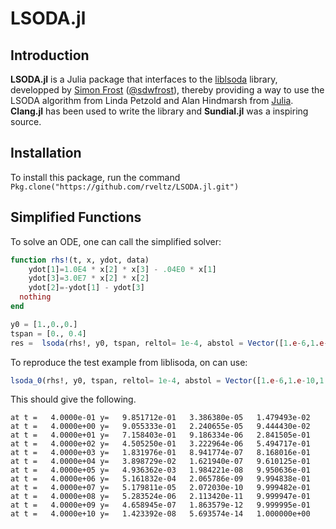 # LSODA.jl## Introduction**LSODA.jl** is a Julia package that interfaces to the [liblsoda](https://github.com/sdwfrost/liblsoda) library, developped by [Simon Frost](http://www.vet.cam.ac.uk/directory/sdf22@cam.ac.uk) ([@sdwfrost](http://github.com/sdwfrost)), thereby providing a way to use the LSODA algorithm from Linda Petzold and Alan Hindmarsh from [Julia](http://julialang.org/). **Clang.jl** has been used to write the library and **Sundial.jl** was a inspiring source.## InstallationTo install this package, run the command `Pkg.clone("https://github.com/rveltz/LSODA.jl.git")`## Simplified FunctionsTo solve an ODE, one can call the simplified solver:```juliafunction rhs!(t, x, ydot, data)	ydot[1]=1.0E4 * x[2] * x[3] - .04E0 * x[1]	ydot[3]=3.0E7 * x[2] * x[2]	ydot[2]=-ydot[1] - ydot[3]  nothingendy0 = [1.,0.,0.]tspan = [0., 0.4]res =  lsoda(rhs!, y0, tspan, reltol= 1e-4, abstol = Vector([1.e-6,1.e-10,1.e-6]))```To reproduce the test example from liblisoda, on can use:```julialsoda_0(rhs!, y0, tspan, reltol= 1e-4, abstol = Vector([1.e-6,1.e-10,1.e-6]))```This should give the following.```at t =   4.0000e-01 y=   9.851712e-01   3.386380e-05   1.479493e-02at t =   4.0000e+00 y=   9.055333e-01   2.240655e-05   9.444430e-02at t =   4.0000e+01 y=   7.158403e-01   9.186334e-06   2.841505e-01at t =   4.0000e+02 y=   4.505250e-01   3.222964e-06   5.494717e-01at t =   4.0000e+03 y=   1.831976e-01   8.941774e-07   8.168016e-01at t =   4.0000e+04 y=   3.898729e-02   1.621940e-07   9.610125e-01at t =   4.0000e+05 y=   4.936362e-03   1.984221e-08   9.950636e-01at t =   4.0000e+06 y=   5.161832e-04   2.065786e-09   9.994838e-01at t =   4.0000e+07 y=   5.179811e-05   2.072030e-10   9.999482e-01at t =   4.0000e+08 y=   5.283524e-06   2.113420e-11   9.999947e-01at t =   4.0000e+09 y=   4.658945e-07   1.863579e-12   9.999995e-01at t =   4.0000e+10 y=   1.423392e-08   5.693574e-14   1.000000e+00```